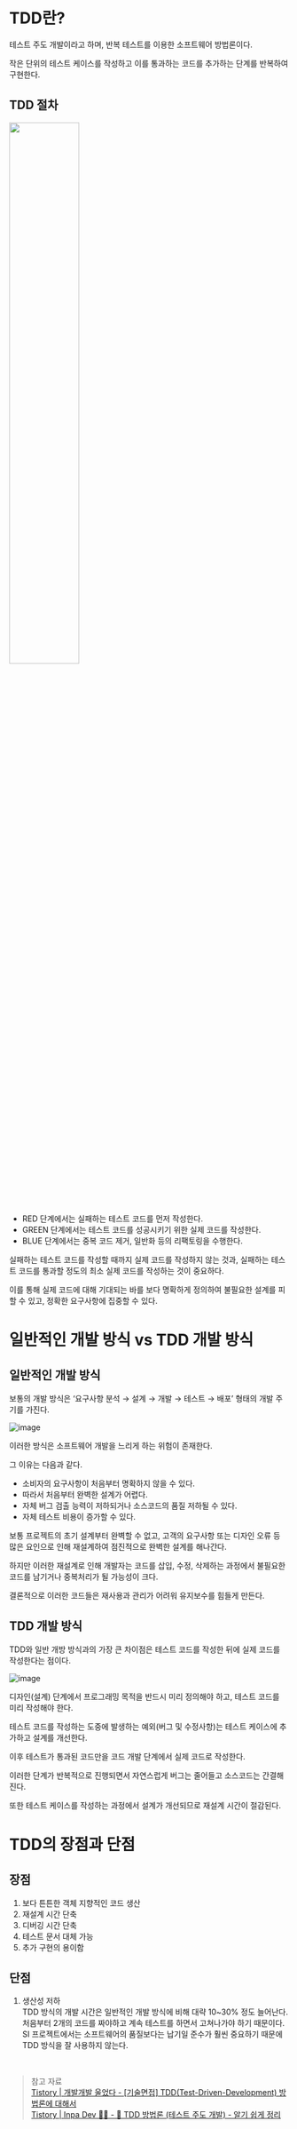 # TDD란?

테스트 주도 개발이라고 하며, 반복 테스트를 이용한 소프트웨어 방법론이다.

작은 단위의 테스트 케이스를 작성하고 이를 통과하는 코드를 추가하는 단계를 반복하여 구현한다.

## TDD 절차

<img width="50%" src="https://github.com/jkeum-dev/Teckit_I9_study/assets/61774034/17fe0192-1f1d-4d3e-b687-981bb4da6e96">

- RED 단계에서는 실패하는 테스트 코드를 먼저 작성한다.
- GREEN 단계에서는 테스트 코드를 성공시키기 위한 실제 코드를 작성한다.
- BLUE 단계에서는 중복 코드 제거, 일반화 등의 리팩토링을 수행한다.

실패하는 테스트 코드를 작성할 때까지 실제 코드를 작성하지 않는 것과, 실패하는 테스트 코드를 통과할 정도의 최소 실제 코드를 작성하는 것이 중요하다.

이를 통해 실제 코드에 대해 기대되는 바를 보다 명확하게 정의하여 불필요한 설계를 피할 수 있고, 정확한 요구사항에 집중할 수 있다.

# 일반적인 개발 방식 vs TDD 개발 방식

## 일반적인 개발 방식

보통의 개발 방식은 ‘요구사항 분석 → 설계 → 개발 → 테스트 → 배포’ 형태의 개발 주기를 가진다.

![image](https://github.com/jkeum-dev/Teckit_I9_study/assets/61774034/c3408d0f-9908-4ac1-aab9-ef33b9c1f47c)

이러한 방식은 소프트웨어 개발을 느리게 하는 위험이 존재한다.

그 이유는 다음과 같다.

- 소비자의 요구사항이 처음부터 명확하지 않을 수 있다.
- 따라서 처음부터 완벽한 설계가 어렵다.
- 자체 버그 검출 능력이 저하되거나 소스코드의 품질 저하될 수 있다.
- 자체 테스트 비용이 증가할 수 있다.

보통 프로젝트의 초기 설계부터 완벽할 수 없고, 고객의 요구사항 또는 디자인 오류 등 많은 요인으로 인해 재설계하여 점진적으로 완벽한 설계를 해나간다.

하지만 이러한 재설계로 인해 개발자는 코드를 삽입, 수정, 삭제하는 과정에서 불필요한 코드를 남기거나 중복처리가 될 가능성이 크다.

결론적으로 이러한 코드들은 재사용과 관리가 어려워 유지보수를 힘들게 만든다.

## TDD 개발 방식

TDD와 일반 개방 방식과의 가장 큰 차이점은 테스트 코드를 작성한 뒤에 실제 코드를 작성한다는 점이다.

![image](https://github.com/jkeum-dev/Teckit_I9_study/assets/61774034/7cad833b-54d5-457e-a137-17b8f199632f)

디자인(설계) 단계에서 프로그래밍 목적을 반드시 미리 정의해야 하고, 테스트 코드를 미리 작성해야 한다.

테스트 코드를 작성하는 도중에 발생하는 예외(버그 및 수정사항)는 테스트 케이스에 추가하고 설계를 개선한다.

이후 테스트가 통과된 코드만을 코드 개발 단계에서 실제 코드로 작성한다.

이러한 단계가 반복적으로 진행되면서 자연스럽게 버그는 줄어들고 소스코드는 간결해진다.

또한 테스트 케이스를 작성하는 과정에서 설계가 개선되므로 재설계 시간이 절감된다.

# TDD의 장점과 단점

## 장점

1. 보다 튼튼한 객체 지향적인 코드 생산
2. 재설계 시간 단축
3. 디버깅 시간 단축
4. 테스트 문서 대체 가능
5. 추가 구현의 용이함

## 단점

1. 생산성 저하</br>
    TDD 방식의 개발 시간은 일반적인 개발 방식에 비해 대략 10~30% 정도 늘어난다.   </br> 
    처음부터 2개의 코드를 짜야하고 계속 테스트를 하면서 고쳐나가야 하기 때문이다.    </br>
    SI 프로젝트에서는 소프트웨어의 품질보다는 납기일 준수가 훨씬 중요하기 때문에 TDD 방식을 잘 사용하지 않는다.

</br>

> 참고 자료</br>
[Tistory | 개발개발 울었다 - [기술면접] TDD(Test-Driven-Development) 방법론에 대해서](https://wooaoe.tistory.com/33)</br>
[Tistory | Inpa Dev 👨‍💻 - 🧪 TDD 방법론 (테스트 주도 개발) - 알기 쉽게 정리](https://inpa.tistory.com/entry/QA-%F0%9F%93%9A-TDD-%EB%B0%A9%EB%B2%95%EB%A1%A0-%ED%85%8C%EC%8A%A4%ED%8A%B8-%EC%A3%BC%EB%8F%84-%EA%B0%9C%EB%B0%9C)

